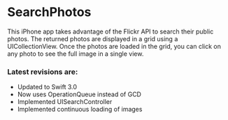 # SearchPhotos
This iPhone app takes advantage of the Flickr API to search their public photos. The returned photos are displayed in a grid using a UICollectionView. Once the photos are loaded in the grid, you can click on any photo to see the full image in a single view.

### Latest revisions are:
  - Updated to Swift 3.0
  - Now uses OperationQueue instead of GCD
  - Implemented UISearchController 
  - Implemented continuous loading of images


